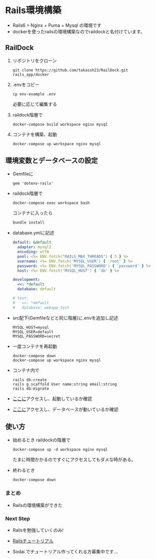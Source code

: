 # Rails環境構築

- Rails6 + Nginx + Puma + Mysql の環境です
- dockerを使ったrailsの環境構築なのでraildockと名付けています。



## RailDock

1. リポジトリをクローン
   
   ```
   git clone https://github.com/takassh23/RailDock.git rails_app/docker
   ```
   
2. .envをコピー
   ```
   cp env-example .env
   ```
   必要に応じて編集する
   
3. raildock階層で

   ```
   docker-compose build workspace nginx mysql
   ```

4. コンテナを構築、起動

   ```
   docker-compose up workspace nginx mysql
   ```


## 環境変数とデータベースの設定

- Gemfileに

  ```Gemfile:Gemfile
  gem 'dotenv-rails'
  ```

- raildock階層で

  ```bash
  docker-compose exec workspace bash
  ```

  コンテナに入ったら

  ```bash
  bundle install
  ```

- database.ymlに記述

  ```yml:database.yml
  default: &default
    adapter: mysql2
    encoding: utf8
    pool: <%= ENV.fetch("RAILS_MAX_THREADS") { 5 } %>
    username: <%= ENV.fetch('MYSQL_USER') { 'root' } %>
    password: <%= ENV.fetch('MYSQL_PASSWORD') { 'password' } %>
    host: <%= ENV.fetch('MYSQL_HOST') { 'db' } %>
  
  development:
    <<: *default
    database: default
  
  # test:
  #   <<: *default
  #   database: webapp_test
  ```

- src配下(Gemfileなどと同じ階層)に.envを追加し記述

  ```txt:.env
  MYSQL_HOST=mysql
  MYSQL_USER=default
  MYSQL_PASSWORD=secret
  ```

- 一度コンテナを再起動

  ```
  docker-compose down
  docker-compose up workspace nginx mysql
  ```

- コンテナ内で

  ```
  rails db:create
  rails g scaffold User name:string email:string
  rails db:migrate
  ```

- [ここに](http:/localhost)アクセスし、起動しているか確認

- [ここに](http:/localhost/users)アクセスし、データベースが動いているか確認



## 使い方

- 始めるとき raildockの階層で

  ```
  docker-compose up -d workspace nginx mysql
  ```

  たまに時間かかるのですぐにアクセスしてもダメな時がある。

- 終わるとき

  ```
  docker-compose down
  ```




### まとめ

- Railsの環境構築ができた



### Next Step

- Railsを勉強していくのみ!

- [Railsチュートリアル](https://railstutorial.jp/chapters/beginning?version=5.1)

- Sodai.でチュートリアル作ってくれる方募集中です...

   

